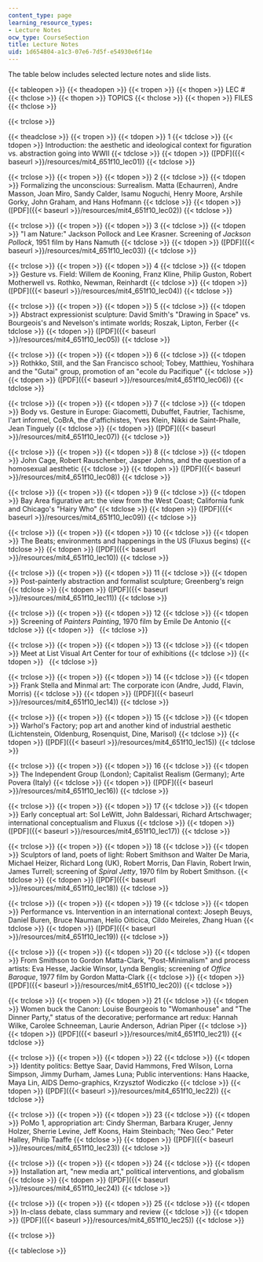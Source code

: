 ```yaml
---
content_type: page
learning_resource_types:
- Lecture Notes
ocw_type: CourseSection
title: Lecture Notes
uid: 1d654804-a1c3-07e6-7d5f-e54930e6f14e
---
```


The table below includes selected lecture notes and slide lists.

{{< tableopen >}}
{{< theadopen >}}
{{< tropen >}}
{{< thopen >}}
LEC #
{{< thclose >}}
{{< thopen >}}
TOPICS
{{< thclose >}}
{{< thopen >}}
FILES
{{< thclose >}}

{{< trclose >}}

{{< theadclose >}}
{{< tropen >}}
{{< tdopen >}}
1
{{< tdclose >}}
{{< tdopen >}}
Introduction: the aesthetic and ideological context for figuration vs. abstraction going into WWII
{{< tdclose >}}
{{< tdopen >}}
([PDF]({{< baseurl >}}/resources/mit4_651f10_lec01))
{{< tdclose >}}

{{< trclose >}}
{{< tropen >}}
{{< tdopen >}}
2
{{< tdclose >}}
{{< tdopen >}}
Formalizing the unconscious: Surrealism. Matta (Echaurren), Andre Masson, Joan Miro, Sandy Calder, Isamu Noguchi, Henry Moore, Arshile Gorky, John Graham, and Hans Hofmann
{{< tdclose >}}
{{< tdopen >}}
([PDF]({{< baseurl >}}/resources/mit4_651f10_lec02))
{{< tdclose >}}

{{< trclose >}}
{{< tropen >}}
{{< tdopen >}}
3
{{< tdclose >}}
{{< tdopen >}}
"I am Nature:" Jackson Pollock and Lee Krasner. Screening of _Jackson Pollock_, 1951 film by Hans Namuth
{{< tdclose >}}
{{< tdopen >}}
([PDF]({{< baseurl >}}/resources/mit4_651f10_lec03))
{{< tdclose >}}

{{< trclose >}}
{{< tropen >}}
{{< tdopen >}}
4
{{< tdclose >}}
{{< tdopen >}}
Gesture vs. Field: Willem de Kooning, Franz Kline, Philip Guston, Robert Motherwell vs. Rothko, Newman, Reinhardt
{{< tdclose >}}
{{< tdopen >}}
([PDF]({{< baseurl >}}/resources/mit4_651f10_lec04))
{{< tdclose >}}

{{< trclose >}}
{{< tropen >}}
{{< tdopen >}}
5
{{< tdclose >}}
{{< tdopen >}}
Abstract expressionist sculpture: David Smith's "Drawing in Space" vs. Bourgeois's and Nevelson's intimate worlds; Roszak, Lipton, Ferber
{{< tdclose >}}
{{< tdopen >}}
([PDF]({{< baseurl >}}/resources/mit4_651f10_lec05))
{{< tdclose >}}

{{< trclose >}}
{{< tropen >}}
{{< tdopen >}}
6
{{< tdclose >}}
{{< tdopen >}}
Rothkko, Still, and the San Francisco school; Tobey, Matthieu, Yoshihara and the "Gutai" group, promotion of an "ecole du Pacifique"
{{< tdclose >}}
{{< tdopen >}}
([PDF]({{< baseurl >}}/resources/mit4_651f10_lec06))
{{< tdclose >}}

{{< trclose >}}
{{< tropen >}}
{{< tdopen >}}
7
{{< tdclose >}}
{{< tdopen >}}
Body vs. Gesture in Europe: Giacometti, Dubuffet, Fautrier, Tachisme, l'art informel, CoBrA, the d'affichistes, Yves Klein, Nikki de Saint-Phalle, Jean Tinguely
{{< tdclose >}}
{{< tdopen >}}
([PDF]({{< baseurl >}}/resources/mit4_651f10_lec07))
{{< tdclose >}}

{{< trclose >}}
{{< tropen >}}
{{< tdopen >}}
8
{{< tdclose >}}
{{< tdopen >}}
John Cage, Robert Rauschenber, Jasper Johns, and the question of a homosexual aesthetic
{{< tdclose >}}
{{< tdopen >}}
([PDF]({{< baseurl >}}/resources/mit4_651f10_lec08))
{{< tdclose >}}

{{< trclose >}}
{{< tropen >}}
{{< tdopen >}}
9
{{< tdclose >}}
{{< tdopen >}}
Bay Area figurative art: the view from the West Coast; California funk and Chicago's "Hairy Who"
{{< tdclose >}}
{{< tdopen >}}
([PDF]({{< baseurl >}}/resources/mit4_651f10_lec09))
{{< tdclose >}}

{{< trclose >}}
{{< tropen >}}
{{< tdopen >}}
10
{{< tdclose >}}
{{< tdopen >}}
The Beats; environments and happenings in the US (Fluxus begins)
{{< tdclose >}}
{{< tdopen >}}
([PDF]({{< baseurl >}}/resources/mit4_651f10_lec10))
{{< tdclose >}}

{{< trclose >}}
{{< tropen >}}
{{< tdopen >}}
11
{{< tdclose >}}
{{< tdopen >}}
Post-painterly abstraction and formalist sculpture; Greenberg's reign
{{< tdclose >}}
{{< tdopen >}}
([PDF]({{< baseurl >}}/resources/mit4_651f10_lec11))
{{< tdclose >}}

{{< trclose >}}
{{< tropen >}}
{{< tdopen >}}
12
{{< tdclose >}}
{{< tdopen >}}
Screening of _Painters Painting_, 1970 film by Emile De Antonio
{{< tdclose >}}
{{< tdopen >}}
 
{{< tdclose >}}

{{< trclose >}}
{{< tropen >}}
{{< tdopen >}}
13
{{< tdclose >}}
{{< tdopen >}}
Meet at List Visual Art Center for tour of exhibitions
{{< tdclose >}}
{{< tdopen >}}
 
{{< tdclose >}}

{{< trclose >}}
{{< tropen >}}
{{< tdopen >}}
14
{{< tdclose >}}
{{< tdopen >}}
Frank Stella and Minmal art: The corporate icon (Andre, Judd, Flavin, Morris)
{{< tdclose >}}
{{< tdopen >}}
([PDF]({{< baseurl >}}/resources/mit4_651f10_lec14))
{{< tdclose >}}

{{< trclose >}}
{{< tropen >}}
{{< tdopen >}}
15
{{< tdclose >}}
{{< tdopen >}}
Warhol's Factory; pop art and another kind of industrial aesthetic (Lichtenstein, Oldenburg, Rosenquist, Dine, Marisol)
{{< tdclose >}}
{{< tdopen >}}
([PDF]({{< baseurl >}}/resources/mit4_651f10_lec15))
{{< tdclose >}}

{{< trclose >}}
{{< tropen >}}
{{< tdopen >}}
16
{{< tdclose >}}
{{< tdopen >}}
The Independent Group (London); Capitalist Realism (Germany); Arte Povera (Italy)
{{< tdclose >}}
{{< tdopen >}}
([PDF]({{< baseurl >}}/resources/mit4_651f10_lec16))
{{< tdclose >}}

{{< trclose >}}
{{< tropen >}}
{{< tdopen >}}
17
{{< tdclose >}}
{{< tdopen >}}
Early conceptual art: Sol LeWitt, John Baldessari, Richard Artschwager; international conceptualism and Fluxus
{{< tdclose >}}
{{< tdopen >}}
([PDF]({{< baseurl >}}/resources/mit4_651f10_lec17))
{{< tdclose >}}

{{< trclose >}}
{{< tropen >}}
{{< tdopen >}}
18
{{< tdclose >}}
{{< tdopen >}}
Sculptors of land, poets of light: Robert Smithson and Walter De Maria, Michael Heizer, Richard Long (UK), Robert Morris, Dan Flavin, Robert Irwin, James Turrell; screening of _Spiral Jetty_, 1970 film by Robert Smithson.
{{< tdclose >}}
{{< tdopen >}}
([PDF]({{< baseurl >}}/resources/mit4_651f10_lec18))
{{< tdclose >}}

{{< trclose >}}
{{< tropen >}}
{{< tdopen >}}
19
{{< tdclose >}}
{{< tdopen >}}
Performance vs. Intervention in an international context: Joseph Beuys, Daniel Buren, Bruce Nauman, Helio Oiticica, Cildo Meireles, Zhang Huan
{{< tdclose >}}
{{< tdopen >}}
([PDF]({{< baseurl >}}/resources/mit4_651f10_lec19))
{{< tdclose >}}

{{< trclose >}}
{{< tropen >}}
{{< tdopen >}}
20
{{< tdclose >}}
{{< tdopen >}}
From Smithson to Gordon Matta-Clark, "Post-Minimalism" and process artists: Eva Hesse, Jackie Winsor, Lynda Benglis; screening of _Office Baroque_, 1977 film by Gordon Matta-Clark
{{< tdclose >}}
{{< tdopen >}}
([PDF]({{< baseurl >}}/resources/mit4_651f10_lec20))
{{< tdclose >}}

{{< trclose >}}
{{< tropen >}}
{{< tdopen >}}
21
{{< tdclose >}}
{{< tdopen >}}
Women buck the Canon: Louise Bourgeois to "Womanhouse" and "The Dinner Party," status of the decorative; performance art redux: Hannah Wilke, Carolee Schneeman, Laurie Anderson, Adrian Piper
{{< tdclose >}}
{{< tdopen >}}
([PDF]({{< baseurl >}}/resources/mit4_651f10_lec21))
{{< tdclose >}}

{{< trclose >}}
{{< tropen >}}
{{< tdopen >}}
22
{{< tdclose >}}
{{< tdopen >}}
Identity politics: Bettye Saar, David Hammons, Fred Wilson, Lorna Simpson, Jimmy Durham, James Luna; Public interventions: Hans Haacke, Maya Lin, AIDS Demo-graphics, Krzysztof Wodiczko
{{< tdclose >}}
{{< tdopen >}}
([PDF]({{< baseurl >}}/resources/mit4_651f10_lec22))
{{< tdclose >}}

{{< trclose >}}
{{< tropen >}}
{{< tdopen >}}
23
{{< tdclose >}}
{{< tdopen >}}
PoMo 1, appropriation art: Cindy Sherman, Barbara Kruger, Jenny Holzer, Sherrie Levine, Jeff Koons, Haim Steinbach; "Neo Geo:" Peter Halley, Philip Taaffe
{{< tdclose >}}
{{< tdopen >}}
([PDF]({{< baseurl >}}/resources/mit4_651f10_lec23))
{{< tdclose >}}

{{< trclose >}}
{{< tropen >}}
{{< tdopen >}}
24
{{< tdclose >}}
{{< tdopen >}}
Installation art, "new media art," political interventions, and globalism
{{< tdclose >}}
{{< tdopen >}}
([PDF]({{< baseurl >}}/resources/mit4_651f10_lec24))
{{< tdclose >}}

{{< trclose >}}
{{< tropen >}}
{{< tdopen >}}
25
{{< tdclose >}}
{{< tdopen >}}
In-class debate, class summary and review
{{< tdclose >}}
{{< tdopen >}}
([PDF]({{< baseurl >}}/resources/mit4_651f10_lec25))
{{< tdclose >}}

{{< trclose >}}

{{< tableclose >}}